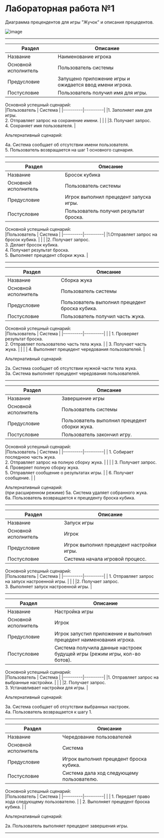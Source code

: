 # Лабораторная работа №1
Диаграмма прецендентов для игры "Жучок" и описания прецедентов.

![image](https://github.com/BREUCHT27/rtippo/assets/119112204/cc7edb0e-7775-4456-9ed0-57a8b8b6de40)



---

| Раздел | Описание | 
|----------|----------|
|Название    | Наименование игрока   | 
|Основной исполнитель   |	Пользователь системы   |
|Предусловие   |	Запущено приложение игры и ожидается ввод имени игрока.  |
|Постусловие   |	Пользователь получил имя для игры.   |

Основной успешный сценарий:   
|Пользователь    | Система   | 
|----------|----------|
|1. Заполняет имя для игры. <br> 2. Отправляет запрос на сохранение имени.   |   | 
|   |3. Получает запрос. <br> 4. Сохраняет имя пользователя.   |

Альтернативный сценарий:

4а. Система сообщает об отсутствии имени пользователя. <br>
5. Пользователь возвращается на шаг 1 основного сценария.

---

| Раздел | Описание | 
|----------|----------|
| Название    | Бросок кубика   | 
|Основной исполнитель   |	Пользователь системы   |	
|Предусловие   | Игрок выполнил прецедент запуска игры.   |
|Постусловие   |	Пользователь получил результат броска.   |

Основной успешный сценарий:   
|Пользователь    | Система   | 
|----------|----------|
|1.Отправляет запрос на бросок кубика.  |   | 
|   |2. Получает запрос. <br> 3. Делает бросок кубика.  <br> 4. Получает результат броска. <br> 5. Выполняет прецедент сборки жука. |

---

| Раздел | Описание | 
|----------|----------|
| Название    | Сборка жука   | 
|Основной исполнитель   |	Пользователь системы   |
|Предусловие   |	Пользователь выполнил прецедент броска кубика.    |
|Постусловие   |	Пользователь получил часть жука.    |

Основной успешный сценарий:   
|Пользователь    | Система   | 
|----------|----------|
|  | 1. Проверяет результат броска. <br> 2. Отправляет пользователю часть тела жука.   | 
| 3. Получает часть жука.  |   |
| | 4. Выполняет прецедент чередования пользователей. |

Альтернативный сценарий:

2а. Система сообщает об отсутствии нужной части тела жука. <br>
3а. Система выполняет прецедент чередования пользователей.

---

| Раздел | Описание | 
|----------|----------|
| Название    | Завершение игры   |  
|Основной исполнитель   |	Пользователь системы   |
|Предусловие   |	Пользователь выполнил прецедент сборки жука.   |
|Постусловие   |	Пользователь закончил игру.   |

Основной успешный сценарий:   
|Пользователь    | Система   | 
|----------|----------|
| 1. Собирает последнюю часть жука. <br> 2. Отправляет запрос на полную сборку жука.  |    | 
|   | 3. Получает запрос. <br> 4. Проверяет полную сборку жука. <br> 5. Отправляет сообщение о результатах игры. |
| 6. Получает сообщение. |  |

Альтернативный сценарий: <br>
(при расширенном режиме)
5а. Система удаляет собранного жука. <br>
6а. Пользователь возвращается к прецеденту броска кубика.  

---

| Раздел | Описание | 
|----------|----------|
| Название    | Запуск игры   | 
|Основной исполнитель   |	Игрок   |	
|Предусловие   |  Игрок выполнил прецедент настройки игры.   |
|Постусловие   |	Система начала игровой процесс.   |

Основной успешный сценарий:   
|Пользователь    | Система   | 
|----------|----------|
| 1. Отправляет запрос на запуск настроенной игры. |   | 
|   |2. Получает запрос. <br> 3. Выполняет запуск настроенной игры. |

---

| Раздел | Описание | 
|----------|----------|
| Название    | Настройка игры   | 
|Основной исполнитель   |	Игрок   |	
|Предусловие   | Игрок запустил приложение и выполнил прецедент наименования игрока.   |
|Постусловие   |	Система получила данные настроек будущей игры (режим игры, кол-во ботов).   |

Основной успешный сценарий:   
|Пользователь    | Система   | 
|----------|----------|
|1. Отправляет запрос на выбранные настройки.  |   | 
|   |2. Получает запрос. <br> 3. Устанавливает настройки для игры. |

Альтернативный сценарий:

3а. Система сообщает об отсутствии выбранных настроек. <br>
4а. Пользователь возвращается к шагу 1. 

---

| Раздел | Описание | 
|----------|----------|
| Название    | Чередование пользователей   | 
|Основной исполнитель   |	Система   |	
|Предусловие   | Игрок выполнил прецедент броска кубика.   |
|Постусловие   |	Система дала ход следующему пользователю.   |

Основной успешный сценарий:   
|Пользователь    | Система   | 
|----------|----------|
|  | 1. Передает право хода следующему пользователю.  | 
| 2. Выполняет прецедент броска кубика.   | |

Альтернативный сценарий:

2а. Пользователь выполняет прецедент завершения игры. 

---
